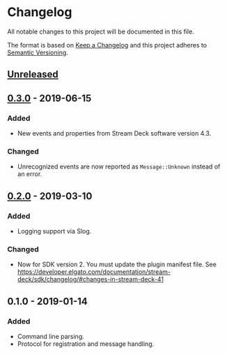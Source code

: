 # Changelog
All notable changes to this project will be documented in this file.

The format is based on [Keep a Changelog](http://keepachangelog.com/en/1.0.0/)
and this project adheres to [Semantic Versioning](http://semver.org/spec/v2.0.0.html).

## [Unreleased]

## [0.3.0] - 2019-06-15
### Added
- New events and properties from Stream Deck software version 4.3.

### Changed
- Unrecognized events are now reported as `Message::Unknown` instead of an error.

## [0.2.0] - 2019-03-10
### Added
- Logging support via Slog.

### Changed
- Now for SDK version 2. You must update the plugin manifest file. See https://developer.elgato.com/documentation/stream-deck/sdk/changelog/#changes-in-stream-deck-41

## 0.1.0 - 2019-01-14
### Added
- Command line parsing.
- Protocol for registration and message handling.

[Unreleased]: https://github.com/mdonoughe/streamdeck-rs/compare/v0.3.0...HEAD
[0.3.0]: https://github.com/mdonoughe/streamdeck-rs/compare/v0.2.0...v0.3.0
[0.2.0]: https://github.com/mdonoughe/streamdeck-rs/compare/v0.1.0...v0.2.0
